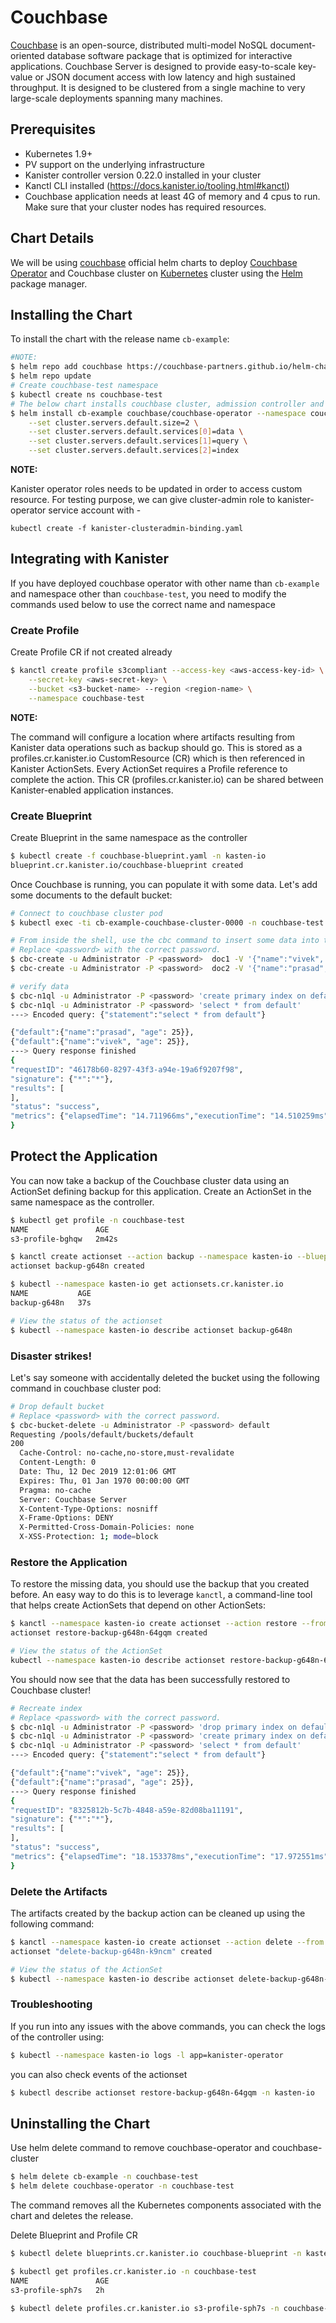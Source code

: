 # Couchbase

[Couchbase](https://www.couchbase.com) is an open-source, distributed multi-model NoSQL document-oriented database software package that is optimized for interactive applications. Couchbase Server is designed to provide easy-to-scale key-value or JSON document access with low latency and high sustained throughput. It is designed to be clustered from a single machine to very large-scale deployments spanning many machines.

## Prerequisites

* Kubernetes 1.9+
* PV support on the underlying infrastructure
* Kanister controller version 0.22.0 installed in your cluster
* Kanctl CLI installed (https://docs.kanister.io/tooling.html#kanctl)
* Couchbase application needs at least 4G of memory and 4 cpus to run. Make sure that your cluster nodes has required resources.

## Chart Details

We will be using [couchbase](https://github.com/couchbase-partners/helm-charts) official helm charts to deploy [Couchbase Operator](https://docs.couchbase.com/operator/current/overview.html) and Couchbase cluster on [Kubernetes](http://kubernetes.io) cluster using the [Helm](https://helm.sh) package manager.

## Installing the Chart

To install the chart with the release name `cb-example`:

```bash
#NOTE:
$ helm repo add couchbase https://couchbase-partners.github.io/helm-charts
$ helm repo update
# Create couchbase-test namespace
$ kubectl create ns couchbase-test
# The below chart installs couchbase cluster, admission controller and operator
$ helm install cb-example couchbase/couchbase-operator --namespace couchbase-test \
    --set cluster.servers.default.size=2 \
    --set cluster.servers.default.services[0]=data \
    --set cluster.servers.default.services[1]=query \
    --set cluster.servers.default.services[2]=index
```

**NOTE:**

Kanister operator roles needs to be updated in order to access custom resource.
For testing purpose, we can give cluster-admin role to kanister-operator service account with -

`kubectl create -f kanister-clusteradmin-binding.yaml`

## Integrating with Kanister

If you have deployed couchbase operator with other name than `cb-example` and namespace other than `couchbase-test`, you need to modify the commands used below to use the correct name and namespace

### Create Profile

Create Profile CR if not created already

```bash
$ kanctl create profile s3compliant --access-key <aws-access-key-id> \
	--secret-key <aws-secret-key> \
	--bucket <s3-bucket-name> --region <region-name> \
	--namespace couchbase-test
```

**NOTE:**

The command will configure a location where artifacts resulting from Kanister data operations such as backup should go. This is stored as a profiles.cr.kanister.io CustomResource (CR) which is then referenced in Kanister ActionSets. Every ActionSet requires a Profile reference to complete the action. This CR (profiles.cr.kanister.io) can be shared between Kanister-enabled application instances.


### Create Blueprint

Create Blueprint in the same namespace as the controller

```bash
$ kubectl create -f couchbase-blueprint.yaml -n kasten-io
blueprint.cr.kanister.io/couchbase-blueprint created
```

Once Couchbase is running, you can populate it with some data. Let's add some documents to the default bucket:

```bash
# Connect to couchbase cluster pod
$ kubectl exec -ti cb-example-couchbase-cluster-0000 -n couchbase-test -- bash

# From inside the shell, use the cbc command to insert some data into the default bucket
# Replace <password> with the correct password.
$ cbc-create -u Administrator -P <password>  doc1 -V '{"name":"vivek", "age": 25}'
$ cbc-create -u Administrator -P <password>  doc2 -V '{"name":"prasad", "age": 25}'

# verify data
$ cbc-n1ql -u Administrator -P <password> 'create primary index on default'
$ cbc-n1ql -u Administrator -P <password> 'select * from default'
---> Encoded query: {"statement":"select * from default"}

{"default":{"name":"prasad", "age": 25}},
{"default":{"name":"vivek", "age": 25}},
---> Query response finished
{
"requestID": "46178b60-8297-43f3-a94e-19a6f9207f98",
"signature": {"*":"*"},
"results": [
],
"status": "success",
"metrics": {"elapsedTime": "14.711966ms","executionTime": "14.510259ms","resultCount": 1,"resultSize": 40}
}
```

## Protect the Application

You can now take a backup of the Couchbase cluster data using an ActionSet defining backup for this application. Create an ActionSet in the same namespace as the controller.

```bash
$ kubectl get profile -n couchbase-test
NAME               AGE
s3-profile-bghqw   2m42s

$ kanctl create actionset --action backup --namespace kasten-io --blueprint couchbase-blueprint --profile couchbase-test/s3-profile-bghqw --objects couchbase.com/v2/couchbaseclusters/couchbase-test/cb-example-couchbase-cluster
actionset backup-g648n created

$ kubectl --namespace kasten-io get actionsets.cr.kanister.io
NAME           AGE
backup-g648n   37s

# View the status of the actionset
$ kubectl --namespace kasten-io describe actionset backup-g648n
```

### Disaster strikes!

Let's say someone with accidentally deleted the bucket using the following command in couchbase cluster pod:

```bash
# Drop default bucket
# Replace <password> with the correct password.
$ cbc-bucket-delete -u Administrator -P <password> default
Requesting /pools/default/buckets/default
200
  Cache-Control: no-cache,no-store,must-revalidate
  Content-Length: 0
  Date: Thu, 12 Dec 2019 12:01:06 GMT
  Expires: Thu, 01 Jan 1970 00:00:00 GMT
  Pragma: no-cache
  Server: Couchbase Server
  X-Content-Type-Options: nosniff
  X-Frame-Options: DENY
  X-Permitted-Cross-Domain-Policies: none
  X-XSS-Protection: 1; mode=block
```

### Restore the Application

To restore the missing data, you should use the backup that you created before. An easy way to do this is to leverage `kanctl`, a command-line tool that helps create ActionSets that depend on other ActionSets:

```bash
$ kanctl --namespace kasten-io create actionset --action restore --from "backup-g648n"
actionset restore-backup-g648n-64gqm created

# View the status of the ActionSet
kubectl --namespace kasten-io describe actionset restore-backup-g648n-64gqm
```

You should now see that the data has been successfully restored to Couchbase cluster!

```bash
# Recreate index
# Replace <password> with the correct password.
$ cbc-n1ql -u Administrator -P <password> 'drop primary index on default'
$ cbc-n1ql -u Administrator -P <password> 'create primary index on default'
$ cbc-n1ql -u Administrator -P <password> 'select * from default'
---> Encoded query: {"statement":"select * from default"}

{"default":{"name":"vivek", "age": 25}},
{"default":{"name":"prasad", "age": 25}},
---> Query response finished
{
"requestID": "8325812b-5c7b-4848-a59e-82d08ba11191",
"signature": {"*":"*"},
"results": [
],
"status": "success",
"metrics": {"elapsedTime": "18.153378ms","executionTime": "17.972551ms","resultCount": 2,"resultSize": 79}
}
```

### Delete the Artifacts

The artifacts created by the backup action can be cleaned up using the following command:

```bash
$ kanctl --namespace kasten-io create actionset --action delete --from "backup-g648n" --namespacetargets kasten-io
actionset "delete-backup-g648n-k9ncm" created

# View the status of the ActionSet
$ kubectl --namespace kasten-io describe actionset delete-backup-g648n-k9ncm
```

### Troubleshooting

If you run into any issues with the above commands, you can check the logs of the controller using:

```bash
$ kubectl --namespace kasten-io logs -l app=kanister-operator
```

you can also check events of the actionset

```bash
$ kubectl describe actionset restore-backup-g648n-64gqm -n kasten-io
```

## Uninstalling the Chart

Use helm delete command to remove couchbase-operator and couchbase-cluster

```bash
$ helm delete cb-example -n couchbase-test
$ helm delete couchbase-operator -n couchbase-test
```

The command removes all the Kubernetes components associated with the chart and deletes the release.

Delete Blueprint and Profile CR

```bash
$ kubectl delete blueprints.cr.kanister.io couchbase-blueprint -n kasten-io

$ kubectl get profiles.cr.kanister.io -n couchbase-test
NAME               AGE
s3-profile-sph7s   2h

$ kubectl delete profiles.cr.kanister.io s3-profile-sph7s -n couchbase-test
```
